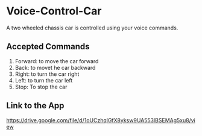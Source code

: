 # Voice-Control-Car

A two wheeled chassis car is controlled using your voice commands.

## Accepted Commands
1. Forward: to move the car forward
2. Back: to movet he car backward
3. Right: to turn the car right
4. Left: to turn the car left
5. Stop: To stop the car


## Link to the App
 https://drive.google.com/file/d/1oUCzhqlGfX8yksw9UA553lBSEMAg5xu8/view

